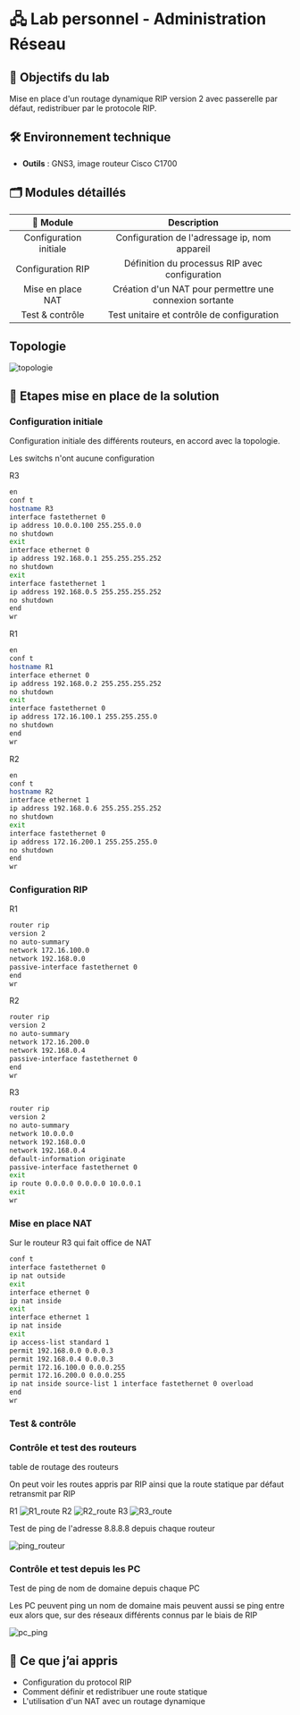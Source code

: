 # 🖧 Lab personnel - Administration Réseau

## 📌 Objectifs du lab

Mise en place d'un routage dynamique RIP version 2 avec passerelle par défaut, redistribuer par le protocole RIP.

## 🛠️ Environnement technique

- **Outils** : GNS3, image routeur Cisco C1700

## 🗂️ Modules détaillés

|📁 Module|Description|
|:-:|:-:|
|Configuration initiale|Configuration de l'adressage ip, nom appareil|
|Configuration RIP|Définition du processus RIP avec configuration|
|Mise en place NAT|Création d'un NAT pour permettre une connexion sortante|
|Test & contrôle|Test unitaire et contrôle de configuration|

## Topologie

![topologie](./image/topologie.JPG)

## 📸 Etapes mise en place de la solution

### Configuration initiale

Configuration initiale des différents routeurs, en accord avec la topologie.

Les switchs n'ont aucune configuration

R3

```bash
en
conf t
hostname R3
interface fastethernet 0
ip address 10.0.0.100 255.255.0.0
no shutdown
exit
interface ethernet 0
ip address 192.168.0.1 255.255.255.252
no shutdown
exit
interface fastethernet 1
ip address 192.168.0.5 255.255.255.252
no shutdown
end
wr
```

R1

```bash
en
conf t
hostname R1
interface ethernet 0
ip address 192.168.0.2 255.255.255.252
no shutdown
exit
interface fastethernet 0
ip address 172.16.100.1 255.255.255.0
no shutdown
end
wr
```

R2

```bash
en
conf t
hostname R2
interface ethernet 1
ip address 192.168.0.6 255.255.255.252
no shutdown
exit
interface fastethernet 0
ip address 172.16.200.1 255.255.255.0
no shutdown
end
wr
```

### Configuration RIP

R1

```bash
router rip
version 2
no auto-summary
network 172.16.100.0
network 192.168.0.0
passive-interface fastethernet 0
end
wr
```

R2

```bash
router rip
version 2
no auto-summary
network 172.16.200.0
network 192.168.0.4
passive-interface fastethernet 0
end
wr
```

R3

```bash
router rip
version 2
no auto-summary
network 10.0.0.0
network 192.168.0.0
network 192.168.0.4
default-information originate
passive-interface fastethernet 0
exit
ip route 0.0.0.0 0.0.0.0 10.0.0.1
exit
wr
```

### Mise en place NAT

Sur le routeur R3 qui fait office de NAT

```bash
conf t
interface fastethernet 0
ip nat outside
exit
interface ethernet 0
ip nat inside
exit
interface ethernet 1
ip nat inside
exit
ip access-list standard 1
permit 192.168.0.0 0.0.0.3
permit 192.168.0.4 0.0.0.3
permit 172.16.100.0 0.0.0.255
permit 172.16.200.0 0.0.0.255
ip nat inside source-list 1 interface fastethernet 0 overload
end
wr
```

### Test & contrôle

### Contrôle et test des routeurs

table de routage des routeurs

On peut voir les routes appris par RIP ainsi que la route statique par défaut retransmit par RIP

R1
![R1_route](./image/route_r1.JPG)
R2
![R2_route](./image/route_r2.JPG)
R3
![R3_route](./image/route_r3.JPG)

Test de ping de l'adresse 8.8.8.8 depuis chaque routeur

![ping_routeur](./image/routeurs_ping.JPG)

### Contrôle et test depuis les PC

Test de ping de nom de domaine depuis chaque PC

Les PC peuvent ping un nom de domaine mais peuvent aussi se ping entre eux alors que, sur des réseaux différents connus par le biais de RIP

![pc_ping](./image/pc_ping.JPG)

## 🧠 Ce que j’ai appris

- Configuration du protocol RIP
- Comment définir et redistribuer une route statique
- L'utilisation d'un NAT avec un routage dynamique
